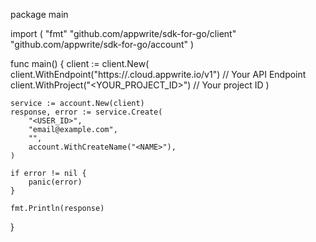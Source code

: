 package main

import (
    "fmt"
    "github.com/appwrite/sdk-for-go/client"
    "github.com/appwrite/sdk-for-go/account"
)

func main() {
    client := client.New(
        client.WithEndpoint("https://<REGION>.cloud.appwrite.io/v1") // Your API Endpoint
        client.WithProject("<YOUR_PROJECT_ID>") // Your project ID
    )

    service := account.New(client)
    response, error := service.Create(
        "<USER_ID>",
        "email@example.com",
        "",
        account.WithCreateName("<NAME>"),
    )

    if error != nil {
        panic(error)
    }

    fmt.Println(response)
}
